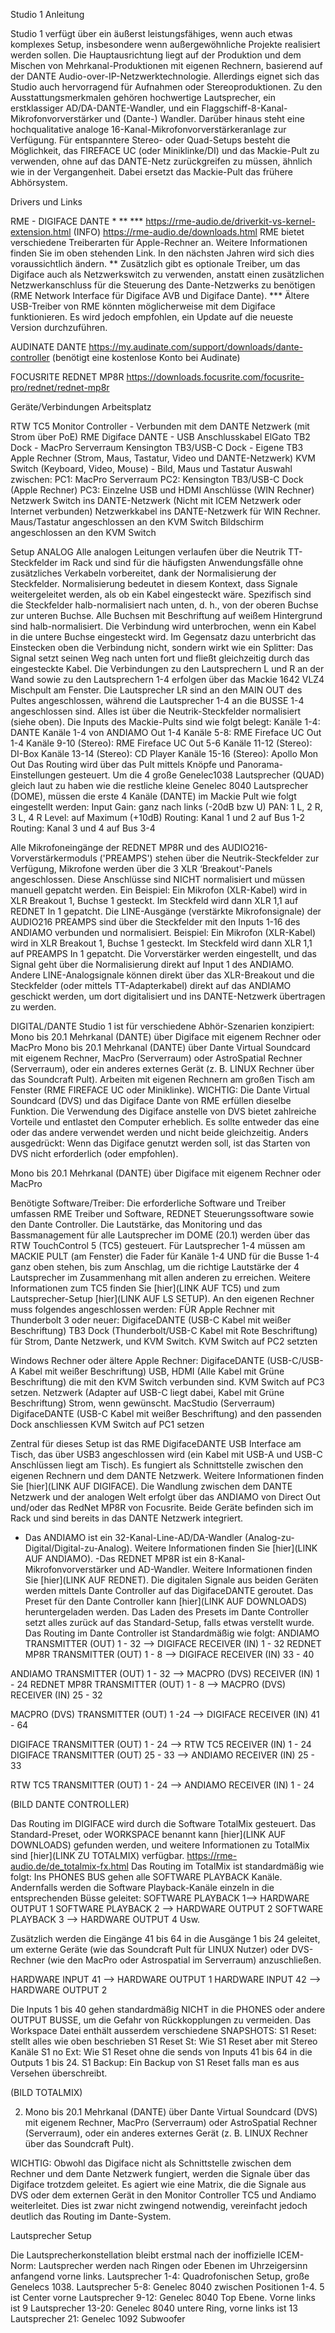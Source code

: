 Studio 1 Anleitung


Studio 1 verfügt über ein äußerst leistungsfähiges, wenn auch etwas komplexes Setup, insbesondere wenn außergewöhnliche Projekte realisiert werden sollen. Die Hauptausrichtung liegt auf der Produktion und dem Mischen von Mehrkanal-Produktionen mit eigenen Rechnern, basierend auf der DANTE Audio-over-IP-Netzwerktechnologie. Allerdings eignet sich das Studio auch hervorragend für Aufnahmen oder Stereoproduktionen.
Zu den Ausstattungsmerkmalen gehören hochwertige Lautsprecher, ein erstklassiger AD/DA-DANTE-Wandler, und ein Flaggschiff-8-Kanal-Mikrofonvorverstärker und (Dante-) Wandler. Darüber hinaus steht eine hochqualitative analoge 16-Kanal-Mikrofonvorverstärkeranlage zur Verfügung.
Für entspanntere Stereo- oder Quad-Setups besteht die Möglichkeit, das FIREFACE UC (oder Miniklinke/DI) und das Mackie-Pult zu verwenden, ohne auf das DANTE-Netz zurückgreifen zu müssen, ähnlich wie in der Vergangenheit. Dabei ersetzt das Mackie-Pult das frühere Abhörsystem.

Drivers und Links

RME - DIGIFACE DANTE * ** ***
https://rme-audio.de/driverkit-vs-kernel-extension.html (INFO)
https://rme-audio.de/downloads.html
RME bietet verschiedene Treiberarten für Apple-Rechner an. Weitere Informationen finden Sie im oben stehenden Link. In den nächsten Jahren wird sich dies voraussichtlich ändern.
** Zusätzlich gibt es optionale Treiber, um das Digiface auch als Netzwerkswitch zu verwenden, anstatt einen zusätzlichen Netzwerkanschluss für die Steuerung des Dante-Netzwerks zu benötigen (RME Network Interface für Digiface AVB und Digiface Dante).
*** Ältere USB-Treiber von RME könnten möglicherweise mit dem Digiface funktionieren. Es wird jedoch empfohlen, ein Update auf die neueste Version durchzuführen.

AUDINATE DANTE
https://my.audinate.com/support/downloads/dante-controller (benötigt eine kostenlose Konto bei Audinate)

FOCUSRITE REDNET MP8R
https://downloads.focusrite.com/focusrite-pro/rednet/rednet-mp8r




Geräte/Verbindungen Arbeitsplatz

RTW TC5 Monitor Controller - Verbunden mit dem DANTE Netzwerk (mit Strom über PoE)
RME Digiface DANTE - USB Anschlusskabel 
ElGato TB2 Dock - MacPro Serverraum
Kensington TB3/USB-C Dock - Eigene TB3 Apple Rechner (Strom, Maus, Tastatur, Video und DANTE-Netzwerk)
KVM Switch (Keyboard, Video, Mouse) - Bild, Maus und Tastatur Auswahl zwischen:
	PC1: MacPro Serverraum
	PC2: Kensington TB3/USB-C Dock (Apple Rechner)
	PC3: Einzelne USB und HDMI Anschlüsse (WIN Rechner)
Netzwerk Switch ins DANTE-Netzwerk (Nicht mit ICEM Netzwerk oder Internet verbunden)
Netzwerkkabel ins DANTE-Netzwerk für WIN Rechner.
Maus/Tastatur angeschlossen an den KVM Switch
Bildschirm angeschlossen an den KVM Switch


Setup
ANALOG
Alle analogen Leitungen verlaufen über die Neutrik TT-Steckfelder im Rack und sind für die häufigsten Anwendungsfälle ohne zusätzliches Verkabeln vorbereitet, dank der Normalisierung der Steckfelder.
Normalisierung bedeutet in diesem Kontext, dass Signale weitergeleitet werden, als ob ein Kabel eingesteckt wäre. Spezifisch sind die Steckfelder halb-normalisiert nach unten, d. h., von der oberen Buchse zur unteren Buchse. Alle Buchsen mit Beschriftung auf weißem Hintergrund sind halb-normalisiert.
Die Verbindung wird unterbrochen, wenn ein Kabel in die untere Buchse eingesteckt wird. Im Gegensatz dazu unterbricht das Einstecken oben die Verbindung nicht, sondern wirkt wie ein Splitter: Das Signal setzt seinen Weg nach unten fort und fließt gleichzeitig durch das eingesteckte Kabel.
Die Verbindungen zu den Lautsprechern L und R an der Wand sowie zu den Lautsprechern 1-4 erfolgen über das Mackie 1642 VLZ4 Mischpult am Fenster. Die Lautsprecher LR sind an den MAIN OUT des Pultes angeschlossen, während die Lautsprecher 1-4 an die BUSSE 1-4 angeschlossen sind. Alles ist über die Neutrik-Steckfelder normalisiert (siehe oben).
Die Inputs des Mackie-Pults sind wie folgt belegt:
Kanäle 1-4: DANTE Kanäle 1-4 von ANDIAMO Out 1-4
Kanäle 5-8: RME Fireface UC Out 1-4
Kanäle 9-10 (Stereo): RME Fireface UC Out 5-6
Kanäle 11-12 (Stereo): DI-Box
Kanäle 13-14 (Stereo): CD Player
Kanäle 15-16 (Stereo): Apollo Mon Out
Das Routing wird über das Pult mittels Knöpfe und Panorama-Einstellungen gesteuert.
Um die 4 große Genelec1038 Lautsprecher (QUAD) gleich laut zu haben wie die restliche kleine Genelec 8040 Lautsprecher (DOME), müssen die erste 4 Kanäle (DANTE) im Mackie Pult wie folgt eingestellt werden:
Input Gain: ganz nach links (-20dB bzw U)
PAN: 1 L, 2 R, 3 L, 4 R
Level: auf Maximum (+10dB)
Routing: Kanal 1 und 2 auf Bus 1-2
Routing: Kanal 3 und 4 auf Bus 3-4

Alle Mikrofoneingänge der REDNET MP8R und des AUDIO216-Vorverstärkermoduls ('PREAMPS') stehen über die Neutrik-Steckfelder zur Verfügung, Mikrofone werden über die 3 XLR ‘Breakout’-Panels angeschlossen. Diese Anschlüsse sind NICHT normalisiert und müssen manuell gepatcht werden. 
Ein Beispiel: Ein Mikrofon (XLR-Kabel) wird in XLR Breakout 1, Buchse 1 gesteckt. Im Steckfeld wird dann XLR 1,1 auf REDNET In 1 gepatcht.
Die LINE-Ausgänge (verstärkte Mikrofonsignale) der AUDIO216 PREAMPS sind über die Steckfelder mit den Inputs 1-16 des ANDIAMO verbunden und normalisiert. 
Beispiel: Ein Mikrofon (XLR-Kabel) wird in XLR Breakout 1, Buchse 1 gesteckt. Im Steckfeld wird dann XLR 1,1 auf PREAMPS In 1 gepatcht. Die Vorverstärker werden eingestellt, und das Signal geht über die Normalisierung direkt auf Input 1 des ANDIAMO.
Andere LINE-Analogsignale können direkt über das XLR-Breakout und die Steckfelder (oder mittels TT-Adapterkabel) direkt auf das ANDIAMO geschickt werden, um dort digitalisiert und ins DANTE-Netzwerk übertragen zu werden.


DIGITAL/DANTE
Studio 1 ist für verschiedene Abhör-Szenarien konzipiert:
Mono bis 20.1 Mehrkanal (DANTE) über Digiface mit eigenem Rechner oder MacPro
Mono bis 20.1 Mehrkanal (DANTE) über Dante Virtual Soundcard mit eigenem Rechner, MacPro (Serverraum) oder AstroSpatial Rechner (Serverraum), oder ein anderes externes Gerät (z. B. LINUX Rechner über das Soundcraft Pult).
Arbeiten mit eigenen Rechnern am großen Tisch am Fenster (RME FIREFACE UC oder Miniklinke).
WICHTIG: Die Dante Virtual Soundcard (DVS) und das Digiface Dante von RME erfüllen dieselbe Funktion. Die Verwendung des Digiface anstelle von DVS bietet zahlreiche Vorteile und entlastet den Computer erheblich. Es sollte entweder das eine oder das andere verwendet werden und nicht beide gleichzeitig. Anders ausgedrückt: Wenn das Digiface genutzt werden soll, ist das Starten von DVS nicht erforderlich (oder empfohlen).

Mono bis 20.1 Mehrkanal (DANTE) über Digiface mit eigenem Rechner oder MacPro

Benötigte Software/Treiber: Die erforderliche Software und Treiber umfassen RME Treiber und Software, REDNET Steuerungssoftware sowie den Dante Controller.
Die Lautstärke, das Monitoring und das Bassmanagement für alle Lautsprecher im DOME (20.1) werden über das RTW TouchControl 5 (TC5) gesteuert. Für Lautsprecher 1-4 müssen am MACKIE PULT (am Fenster) die Fader für Kanäle 1-4 UND für die Busse 1-4 ganz oben stehen, bis zum Anschlag, um die richtige Lautstärke der 4 Lautsprecher im Zusammenhang mit allen anderen zu erreichen. Weitere Informationen zum TC5 finden Sie [hier](LINK AUF TC5) und zum Lautsprecher-Setup [hier](LINK AUF LS SETUP).
An den eigenen Rechner muss folgendes angeschlossen werden: 
FÜR Apple Rechner mit Thunderbolt 3 oder neuer: 
DigifaceDANTE (USB-C Kabel mit weißer Beschriftung)
TB3 Dock (Thunderbolt/USB-C Kabel mit Rote Beschriftung) für Strom, Dante Netzwerk, und KVM Switch. KVM Switch auf PC2 setzten

Windows Rechner oder ältere Apple Rechner: 
DigifaceDANTE (USB-C/USB-A Kabel mit weißer Beschriftung)
USB, HDMI (Alle Kabel mit Grüne Beschriftung) die mit den KVM Switch verbunden sind. KVM Switch auf PC3 setzen.
Netzwerk (Adapter auf USB-C liegt dabei, Kabel mit Grüne Beschriftung)
Strom, wenn gewünscht.
MacStudio (Serverraum)
DigifaceDANTE (USB-C Kabel mit weißer Beschriftung) and den passenden Dock anschliessen
KVM Switch auf PC1 setzen

Zentral für dieses Setup ist das RME DigifaceDANTE USB Interface am Tisch, das über USB3 angeschlossen wird (ein Kabel mit USB-A und USB-C Anschlüssen liegt am Tisch). Es fungiert als Schnittstelle zwischen den eigenen Rechnern und dem DANTE Netzwerk. Weitere Informationen finden Sie [hier](LINK AUF DIGIFACE).
Die Wandlung zwischen dem DANTE Netzwerk und der analogen Welt erfolgt über das ANDIAMO von Direct Out und/oder das RedNet MP8R von Focusrite. Beide Geräte befinden sich im Rack und sind bereits in das DANTE Netzwerk integriert.
- Das ANDIAMO ist ein 32-Kanal-Line-AD/DA-Wandler (Analog-zu-Digital/Digital-zu-Analog). Weitere Informationen finden Sie [hier](LINK AUF ANDIAMO).
-Das REDNET MP8R ist ein 8-Kanal-Mikrofonvorverstärker und AD-Wandler. Weitere Informationen finden Sie [hier](LINK AUF REDNET).
Die digitalen Signale aus beiden Geräten werden mittels Dante Controller auf das DigifaceDANTE geroutet. Das Preset für den Dante Controller kann [hier](LINK AUF DOWNLOADS) heruntergeladen werden. Das Laden des Presets im Dante Controller setzt alles zurück auf das Standard-Setup, falls etwas verstellt wurde.
Das Routing im Dante Controller ist Standardmäßig wie folgt: 
ANDIAMO TRANSMITTER (OUT) 1 - 32 —> DIGIFACE RECEIVER (IN) 1 - 32
REDNET MP8R TRANSMITTER (OUT) 1 - 8 —> DIGIFACE RECEIVER (IN) 33 - 40

ANDIAMO TRANSMITTER (OUT) 1 - 32 —> MACPRO (DVS) RECEIVER (IN) 1 - 24
REDNET MP8R TRANSMITTER (OUT) 1 - 8 —> MACPRO (DVS) RECEIVER (IN) 25 - 32

MACPRO (DVS) TRANSMITTER (OUT) 1 -24 —> DIGIFACE RECEIVER (IN) 41 - 64

DIGIFACE TRANSMITTER (OUT) 1 - 24 —> RTW TC5 RECEIVER (IN) 1 - 24
DIGIFACE TRANSMITTER (OUT) 25 - 33 —> ANDIAMO RECEIVER (IN) 25 - 33

RTW TC5 TRANSMITTER (OUT) 1 - 24 —> ANDIAMO RECEIVER (IN) 1 - 24


(BILD DANTE CONTROLLER)

Das Routing im DIGIFACE wird durch die Software TotalMix gesteuert. Das Standard-Preset, oder WORKSPACE benannt kann [hier](LINK AUF DOWNLOADS) gefunden werden, und weitere Informationen zu TotalMix sind [hier](LINK ZU TOTALMIX) verfügbar. https://rme-audio.de/de_totalmix-fx.html 
Das Routing im TotalMix ist standardmäßig wie folgt:
Ins PHONES BUS gehen alle SOFTWARE PLAYBACK Kanäle. 
Andernfalls werden die Software Playback-Kanäle einzeln in die entsprechenden Büsse geleitet:
SOFTWARE PLAYBACK 1—> HARDWARE OUTPUT 1
SOFTWARE PLAYBACK 2 —> HARDWARE OUTPUT 2
SOFTWARE PLAYBACK 3 —> HARDWARE OUTPUT 4
Usw.

Zusätzlich werden die Eingänge 41 bis 64 in die Ausgänge 1 bis 24 geleitet, um externe Geräte (wie das Soundcraft Pult für LINUX Nutzer) oder DVS-Rechner (wie den MacPro oder Astrospatial im Serverraum) anzuschließen.

HARDWARE INPUT 41 —> HARDWARE OUTPUT 1
HARDWARE INPUT 42 —> HARDWARE OUTPUT 2

Die Inputs 1 bis 40 gehen standardmäßig NICHT in die PHONES oder andere OUTPUT BUSSE, um die Gefahr von Rückkopplungen zu vermeiden.
Das Workspace Datei enthält ausserdem verschiedene SNAPSHOTS:
S1 Reset: stellt alles wie oben beschrieben
S1 Reset St: Wie S1 Reset aber mit Stereo Kanäle
S1 no Ext: Wie S1 Reset ohne die sends von Inputs 41 bis 64 in die Outputs 1 bis 24.
S1 Backup: Ein Backup von S1 Reset falls man es aus Versehen überschreibt.

(BILD TOTALMIX)


2. Mono bis 20.1 Mehrkanal (DANTE) über Dante Virtual Soundcard (DVS) mit eigenem Rechner, MacPro (Serverraum) oder AstroSpatial Rechner (Serverraum), oder ein anderes externes Gerät (z. B. LINUX Rechner über das Soundcraft Pult).

WICHTIG: Obwohl das Digiface nicht als Schnittstelle zwischen dem Rechner und dem Dante Netzwerk fungiert, werden die Signale über das Digiface  trotzdem geleitet. Es agiert wie eine Matrix, die die Signale aus DVS oder dem externen Gerät in den Monitor Controller TC5 und Andiamo weiterleitet. Dies ist zwar nicht zwingend notwendig, vereinfacht jedoch deutlich das Routing im Dante-System.

Lautsprecher Setup

Die Lautsprecherkonstellation bleibt erstmal nach der inoffizielle ICEM-Norm: Lautsprecher werden nach Ringen oder Ebenen im Uhrzeigersinn anfangend vorne links. 
Lautsprecher 1-4: Quadrofonischen Setup, große Genelecs 1038.
Lautsprecher 5-8: Genelec 8040 zwischen Positionen 1-4. 5 ist Center vorne
Lautsprecher 9-12: Genelec 8040 Top Ebene. Vorne links ist 9 
Lautsprecher 13-20: Genelec 8040 untere Ring, vorne links ist 13
Lautsprecher 21: Genelec 1092 Subwoofer



